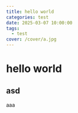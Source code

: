 ```yaml
---
title: hello world
categories: test
date: 2025-03-07 10:00:00
tags:
  - test
cover: /cover/a.jpg
---
```


# hello world

## asd

aaa
